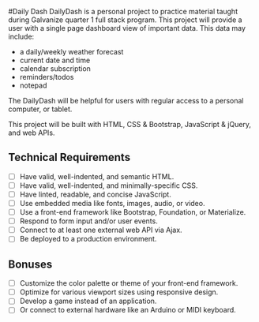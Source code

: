 #Daily Dash
DailyDash is a personal project to practice material taught during Galvanize quarter 1 full stack program.
This project will provide a user with a single page dashboard view of important data. This data may include:
* a daily/weekly weather forecast
* current date and time
* calendar subscription
* reminders/todos
* notepad

The DailyDash will be helpful for users with regular access to a personal computer, or tablet.

This project will be built with HTML, CSS & Bootstrap, JavaScript & jQuery, and web APIs.

## Technical Requirements
- [ ] Have valid, well-indented, and semantic HTML.
- [ ] Have valid, well-indented, and minimally-specific CSS.
- [ ] Have linted, readable, and concise JavaScript.
- [ ] Use embedded media like fonts, images, audio, or video.
- [ ] Use a front-end framework like Bootstrap, Foundation, or Materialize.
- [ ] Respond to form input and/or user events.
- [ ] Connect to at least one external web API via Ajax.
- [ ] Be deployed to a production environment.

## Bonuses
- [ ] Customize the color palette or theme of your front-end framework.
- [ ] Optimize for various viewport sizes using responsive design.
- [ ] Develop a game instead of an application.
- [ ] Or connect to external hardware like an Arduino or MIDI keyboard.
